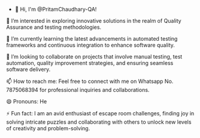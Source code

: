 - 👋 Hi, I'm @PritamChaudhary-QA!

👀 I’m interested in exploring innovative solutions in the realm of Quality Assurance and testing methodologies.

🌱 I’m currently learning the latest advancements in automated testing frameworks and continuous integration to enhance software quality.

💞️ I’m looking to collaborate on projects that involve manual testing, test automation, quality improvement strategies, and ensuring seamless software delivery.

📫 How to reach me: Feel free to connect with me on Whatsapp No. 7875068394 for professional inquiries and collaborations.

😄 Pronouns: He

⚡ Fun fact: I am an avid enthusiast of escape room challenges, finding joy in solving intricate puzzles and collaborating with others to unlock new levels of creativity and problem-solving.






<!---
PritamChaudhary-QA/PritamChaudhary-QA is a ✨ special ✨ repository because its `README.md` (this file) appears on your GitHub profile.
You can click the Preview link to take a look at your changes.
--->
